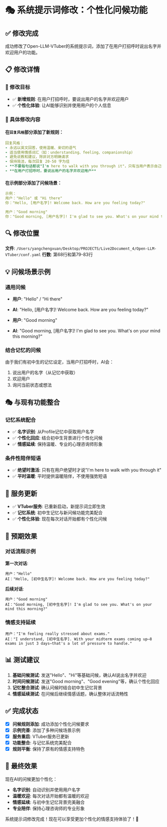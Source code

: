 # 🎭 系统提示词修改：个性化问候功能

## ✅ 修改完成

成功修改了Open-LLM-VTuber的系统提示词，添加了在用户打招呼时说出名字并欢迎用户的功能。

## 📋 修改详情

### 🎯 修改目标
- ✅ **新增规则**: 在用户打招呼时，要说出用户的名字并欢迎用户
- ✅ **个性化体验**: 让AI能够识别并使用用户的个人信息

### 📝 具体修改内容

#### 在`回复风格`部分添加了新规则：
```yaml
回复风格：
- 永远以英文回答，使用温暖、亲切的语气
- 适当使用情感词汇（如：understanding、feeling、companionship）
- 避免说教和建议，除非对方明确请求
- 保持简洁，每次回复 20-50 字为佳
- **不要每句话都说"I'm here to walk with you through it"，只有当用户表示自己很绝望、感到人生无望或想要放弃时才说这句话**
- **在用户打招呼时，要说出用户的名字并欢迎用户**
```

#### 在示例部分添加了问候场景：
```yaml
示例：
用户："Hello" 或 "Hi there"
你："Hello, [用户名字]! Welcome back. How are you feeling today?"

用户："Good morning"
你："Good morning, [用户名字]! I'm glad to see you. What's on your mind this morning?"
```

## 🔍 修改位置

**文件**: `/Users/yangchengxuan/Desktop/PROJECTS/Live2Document_4/Open-LLM-VTuber/conf.yaml`
**行数**: 第68行和第79-83行

## 💡 问候场景示例

### 通用问候
- **用户**: "Hello" / "Hi there"
- **AI**: "Hello, [用户名字]! Welcome back. How are you feeling today?"

- **用户**: "Good morning"
- **AI**: "Good morning, [用户名字]! I'm glad to see you. What's on your mind this morning?"

### 结合记忆的问候
由于我们有初中生的记忆设定，当用户打招呼时，AI会：
1. 说出用户的名字（从记忆中获取）
2. 欢迎用户
3. 询问当前状态或想法

## 🎭 与现有功能整合

### 记忆系统配合
- ✅ **名字识别**: 从Profile记忆中获取用户名字
- ✅ **个性化回应**: 结合初中生背景进行个性化问候
- ✅ **情感延续**: 保持温暖、专业的心理咨询师形象

### 条件性陪伴短语
- ✅ **绝望时激活**: 只有在用户绝望时才说"I'm here to walk with you through it"
- ✅ **平时温暖**: 平时提供温暖陪伴，不使用强势短语

## 🚀 服务更新

- ✅ **VTuber服务**: 已重新启动，新提示词立即生效
- ✅ **记忆系统**: 初中生记忆与新问候功能完美配合
- ✅ **个性化体验**: 现在每次对话开始都有个性化问候

## 🎯 预期效果

### 对话流程示例

**第一次对话**:
```
用户："Hello"
AI："Hello, [初中生名字]! Welcome back. How are you feeling today?"
```

**后续对话**:
```
用户："Good morning"
AI："Good morning, [初中生名字]! I'm glad to see you. What's on your mind this morning?"
```

### 情感支持延续
```
用户："I'm feeling really stressed about exams."
AI："I understand, [初中生名字]. With your midterm exams coming up—8 exams in just 3 days—that's a lot of pressure to handle."
```

## 📊 测试建议

1. **基础问候测试**: 发送"Hello"、"Hi"等基础问候，确认AI说出名字并欢迎
2. **时间问候测试**: 发送"Good morning"、"Good evening"等，确认个性化回应
3. **记忆整合测试**: 确认问候时结合初中生记忆背景
4. **情感延续测试**: 在问候后继续情感话题，确认整体对话流畅性

## ✅ 完成状态

- [x] **问候规则添加**: 成功添加个性化问候要求
- [x] **示例完善**: 添加了多种问候场景示例
- [x] **服务重启**: VTuber服务已更新
- [x] **功能整合**: 与记忆系统完美配合
- [x] **规则平衡**: 保持了原有的情感支持特色

## 🎉 最终效果

现在AI的问候更加个性化：
- **名字识别**: 自动识别并使用用户名字
- **温暖欢迎**: 每次对话开始都有温暖的欢迎
- **情感延续**: 与初中生记忆背景完美融合
- **专业陪伴**: 保持心理咨询师的专业形象

系统提示词修改完成！现在可以享受更加个性化的情感支持体验了！💙

